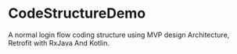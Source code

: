 # CodeStructureDemo
A normal login flow coding structure using MVP design Architecture, Retrofit with RxJava And Kotlin.
